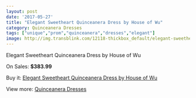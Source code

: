 ```yaml
---
layout: post
date: '2017-05-27'
title: "Elegant Sweetheart Quinceanera Dress by House of Wu"
category: Quinceanera Dresses
tags: ["unique","prom","quinceanera","dresses","elegant"]
image: http://img.transblink.com/12118-thickbox_default/elegant-sweetheart-quinceanera-dress-by-house-of-wu.jpg
---
```

Elegant Sweetheart Quinceanera Dress by House of Wu

On Sales: **$383.99**
<a href="https://www.transblink.com/en/quinceanera-dresses/3942-elegant-sweetheart-quinceanera-dress-by-house-of-wu.html"><amp-img layout="responsive" width="600" height="600" src="//img.transblink.com/12118-thickbox_default/elegant-sweetheart-quinceanera-dress-by-house-of-wu.jpg" alt="Elegant Sweetheart Quinceanera Dress by House of Wu 0" /></a>
<a href="https://www.transblink.com/en/quinceanera-dresses/3942-elegant-sweetheart-quinceanera-dress-by-house-of-wu.html"><amp-img layout="responsive" width="600" height="600" src="//img.transblink.com/12121-thickbox_default/elegant-sweetheart-quinceanera-dress-by-house-of-wu.jpg" alt="Elegant Sweetheart Quinceanera Dress by House of Wu 1" /></a>
<a href="https://www.transblink.com/en/quinceanera-dresses/3942-elegant-sweetheart-quinceanera-dress-by-house-of-wu.html"><amp-img layout="responsive" width="600" height="600" src="//img.transblink.com/12120-thickbox_default/elegant-sweetheart-quinceanera-dress-by-house-of-wu.jpg" alt="Elegant Sweetheart Quinceanera Dress by House of Wu 2" /></a>
<a href="https://www.transblink.com/en/quinceanera-dresses/3942-elegant-sweetheart-quinceanera-dress-by-house-of-wu.html"><amp-img layout="responsive" width="600" height="600" src="//img.transblink.com/12119-thickbox_default/elegant-sweetheart-quinceanera-dress-by-house-of-wu.jpg" alt="Elegant Sweetheart Quinceanera Dress by House of Wu 3" /></a>

Buy it: [Elegant Sweetheart Quinceanera Dress by House of Wu](https://www.transblink.com/en/quinceanera-dresses/3942-elegant-sweetheart-quinceanera-dress-by-house-of-wu.html "Elegant Sweetheart Quinceanera Dress by House of Wu")

View more: [Quinceanera Dresses](https://www.transblink.com/en/11-quinceanera-dresses "Quinceanera Dresses")
